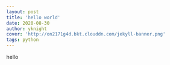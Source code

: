 ```yaml
---
layout: post
title: 'hello world'
date: 2020-08-30
author: yknight
cover: 'http://on2171g4d.bkt.clouddn.com/jekyll-banner.png'
tags: python
---
```


hello 
